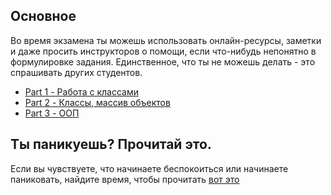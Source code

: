 ## Основное

Во время экзамена ты можешь использовать онлайн-ресурсы, заметки и даже просить
инструкторов о помощи, если что-нибудь непонятно в формулировке задания.
Единственное, что ты не можешь делать - это спрашивать других студентов.

- [Part 1 - Работа с классами](part-1/)
- [Part 2 - Классы, массив объектов](part-2/)
- [Part 3 - ООП](part-3/)

## Ты паникуешь? Прочитай это.

Если вы чувствуете, что начинаете беспокоиться или начинаете паниковать,
найдите время, чтобы прочитать [вот это](panic.md)
